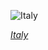 
![Italy](https://www.gstatic.com/prettyearth/assets/full/1472.jpg)

*[Italy](https://www.google.com/maps/@40.91605,17.067934,18z/data=!3m1!1e3)*
